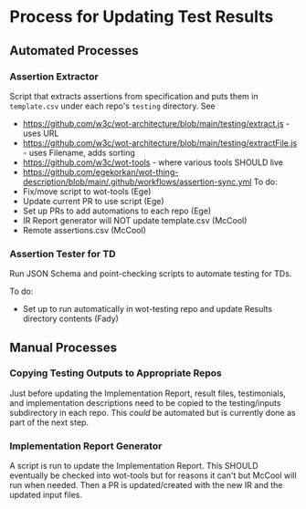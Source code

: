 # Process for Updating Test Results

## Automated Processes

### Assertion Extractor
Script that extracts assertions from specification and puts them in `template.csv` under each repo's `testing` directory.
See
- https://github.com/w3c/wot-architecture/blob/main/testing/extract.js - uses URL
- https://github.com/w3c/wot-architecture/blob/main/testing/extractFile.js - uses Filename, adds sorting
- https://github.com/w3c/wot-tools - where various tools SHOULD live
- https://github.com/egekorkan/wot-thing-description/blob/main/.github/workflows/assertion-sync.yml
To do:
- Fix/move script to wot-tools (Ege)
- Update current PR to use script (Ege)
- Set up PRs to add automations to each repo (Ege)
- IR Report generator will NOT update template.csv (McCool)
- Remote assertions.csv (McCool)

### Assertion Tester for TD
Run JSON Schema and point-checking scripts to automate testing for TDs.

To do:
- Set up to run automatically in wot-testing repo and update Results directory contents (Fady)

## Manual Processes

### Copying Testing Outputs to Appropriate Repos
Just before updating the Implementation Report, 
result files, testimonials, and implementation descriptions need to be copied to the 
testing/inputs subdirectory in each repo.
This *could* be automated but is currently done as part of the next step.

### Implementation Report Generator
A script is run to update the Implementation Report.  This SHOULD eventually be checked
into wot-tools but for reasons it can't but McCool will run when needed.
Then a PR is updated/created with the new IR and the updated input files.

